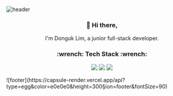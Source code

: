 ![header](https://capsule-render.vercel.app/api?type=egg&color=e0e0e0&height=300&section=header&text=DongukLim&fontSize=90)

<h3 align="center"> 👋 Hi there,</h3>
<p align="center">
I'm Donguk Lim, a junior full-stack developer. <br>
</p>
<h3 align="center">:wrench: Tech Stack :wrench: </h3>
<p align="center">
<img src="https://img.shields.io/badge/Java-007396?style=flat&logo=Java&logoColor=white"/> <img src="https://img.shields.io/badge/JavaScript-yellow?style=flat&logo=JavaScript&logoColor=white"/> <img src="https://img.shields.io/badge/Vue-green?style=flat&logo=Vue.js&logoColor=white"/>
</p>
![footer](https://capsule-render.vercel.app/api?type=egg&color=e0e0e0&height=300&section=footer&fontSize=90)
